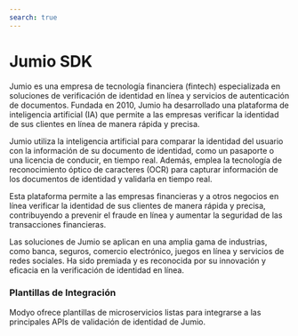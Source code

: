 ```yaml
---
search: true
---
```


# Jumio SDK

Jumio es una empresa de tecnología financiera (fintech) especializada en soluciones de verificación de identidad en línea y servicios de autenticación de documentos. Fundada en 2010, Jumio ha desarrollado una plataforma de inteligencia artificial (IA) que permite a las empresas verificar la identidad de sus clientes en línea de manera rápida y precisa.

Jumio utiliza la inteligencia artificial para comparar la identidad del usuario con la información de su documento de identidad, como un pasaporte o una licencia de conducir, en tiempo real. Además, emplea la tecnología de reconocimiento óptico de caracteres (OCR) para capturar información de los documentos de identidad y validarla en tiempo real.

Esta plataforma permite a las empresas financieras y a otros negocios en línea verificar la identidad de sus clientes de manera rápida y precisa, contribuyendo a prevenir el fraude en línea y aumentar la seguridad de las transacciones financieras.

Las soluciones de Jumio se aplican en una amplia gama de industrias, como banca, seguros, comercio electrónico, juegos en línea y servicios de redes sociales. Ha sido premiada y es reconocida por su innovación y eficacia en la verificación de identidad en línea.

### Plantillas de Integración
Modyo ofrece plantillas de microservicios listas para integrarse a las principales APIs de validación de identidad de Jumio.